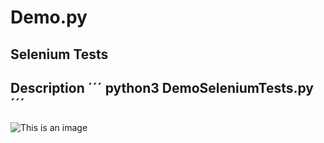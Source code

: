 # Demo.py

## Selenium Tests
Description
´´´
python3 DemoSeleniumTests.py
´´´
----
![This is an image](https://myoctocat.com/assets/images/base-octocat.svg)

